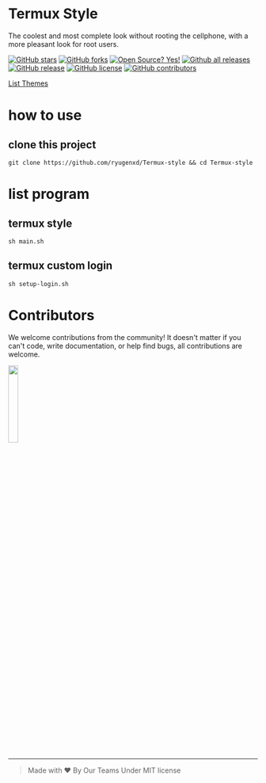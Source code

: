 # Termux Style

The coolest and most complete look without rooting the cellphone, with a more pleasant look for root users.

[![GitHub stars](https://img.shields.io/github/stars/ryugenxd/Termux-style.svg?style=social&label=Star&maxAge=2592000)](https://GitHub.com/ryugenxd/Termux-style/stargazers/)
[![GitHub forks](https://img.shields.io/github/forks/ryugenxd/Termux-style.svg?style=social&label=Fork&maxAge=2592000)](https://GitHub.com/ryugenxd/Termux-style/network/)
[![Open Source? Yes!](https://badgen.net/badge/Open%20Source%20%3F/Yes%21/blue?icon=github)](https://github.com/ryugenxd/Termux-style/)
[![Github all releases](https://img.shields.io/github/downloads/ryugenxd/Termux-style/total.svg)](https://GitHub.com/ryugenxd/Termux-style/releases/)
[![GitHub release](https://img.shields.io/github/release/ryugenxd/Termux-style.svg)](https://GitHub.com/ryugenxd/Termux-style/releases/)
[![GitHub license](https://img.shields.io/github/license/ryugenxd/Termux-style.svg)](https://github.com/ryugenxd/Termux-style/blob/main/LICENSE)
[![GitHub contributors](https://img.shields.io/github/contributors/ryugenxd/Termux-style.svg)](https://GitHub.com/ryugenxd/Termux-style/graphs/contributors/)

<a href="./THEMES.md">List Themes</a>

# how to use

## clone this project
```shell
git clone https://github.com/ryugenxd/Termux-style && cd Termux-style
```

# list program

## termux style
```shell
sh main.sh
```

## termux custom login
```shell
sh setup-login.sh
```

# Contributors
We welcome contributions from the community! It doesn't matter if you can't code, write documentation, or help find bugs,
all contributions are welcome.

<a href="https://github.com/ryugenxd/Termux-style/graphs/contributors">
  <img width="20%" src="https://contrib.rocks/image?repo=ryugenxd/Termux-style" />
</a>

<hr/>

> Made with ❤️ By Our Teams Under MIT license